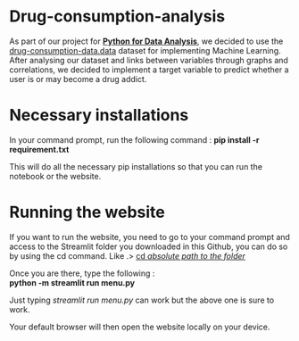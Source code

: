 # Drug-consumption-analysis

As part of our project for <ins>**Python for Data Analysis**</ins>, we decided to use the <ins>drug-consumption-data.data</ins> dataset for implementing Machine Learning. After analysing our dataset and links between variables through graphs and correlations, we decided to implement a target variable to predict whether a user is or may become a drug addict. 

# Necessary installations

In your command prompt, run the following command : **pip install -r requirement.txt**  

This will do all the necessary pip installations so that you can run the notebook or the website.

# Running the website

If you want to run the website, you need to go to your command prompt and access to the Streamlit folder you downloaded in this Github, you can do so by using the cd command.  Like .> <ins>cd *absolute path to the folder*</ins>

Once you are there, type the following :   
**python -m streamlit run menu.py**  
  
Just typing *streamlit run menu.py* can work but the above one is sure to work.  

Your default browser will then open the website locally on your device. 
